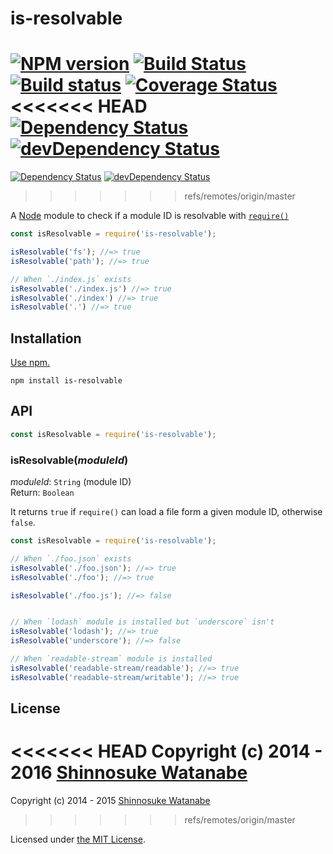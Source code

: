 # is-resolvable

[![NPM version](https://img.shields.io/npm/v/is-resolvable.svg)](https://www.npmjs.com/package/is-resolvable)
[![Build Status](https://travis-ci.org/shinnn/is-resolvable.svg?branch=master)](https://travis-ci.org/shinnn/is-resolvable)
[![Build status](https://ci.appveyor.com/api/projects/status/ww1cdpignehlasbs?svg=true)](https://ci.appveyor.com/project/ShinnosukeWatanabe/is-resolvable)
[![Coverage Status](https://img.shields.io/coveralls/shinnn/is-resolvable.svg)](https://coveralls.io/r/shinnn/is-resolvable)
<<<<<<< HEAD
[![Dependency Status](https://david-dm.org/shinnn/is-resolvable.svg)](https://david-dm.org/shinnn/is-resolvable)
[![devDependency Status](https://david-dm.org/shinnn/is-resolvable/dev-status.svg)](https://david-dm.org/shinnn/is-resolvable#info=devDependencies)
=======
[![Dependency Status](https://img.shields.io/david/shinnn/is-resolvable.svg?label=deps)](https://david-dm.org/shinnn/is-resolvable)
[![devDependency Status](https://img.shields.io/david/dev/shinnn/is-resolvable.svg?label=devDeps)](https://david-dm.org/shinnn/is-resolvable#info=devDependencies)
>>>>>>> refs/remotes/origin/master

A [Node](https://nodejs.org/) module to check if a module ID is resolvable with [`require()`](https://nodejs.org/api/globals.html#globals_require)

```javascript
const isResolvable = require('is-resolvable');

isResolvable('fs'); //=> true
isResolvable('path'); //=> true

// When `./index.js` exists
isResolvable('./index.js') //=> true
isResolvable('./index') //=> true
isResolvable('.') //=> true
```

## Installation

[Use npm.](https://docs.npmjs.com/cli/install)

```
npm install is-resolvable
```

## API

```javascript
const isResolvable = require('is-resolvable');
```

### isResolvable(*moduleId*)

*moduleId*: `String` (module ID)  
Return: `Boolean`

It returns `true` if `require()` can load a file form a given module ID, otherwise `false`.

```javascript
const isResolvable = require('is-resolvable');

// When `./foo.json` exists
isResolvable('./foo.json'); //=> true
isResolvable('./foo'); //=> true

isResolvable('./foo.js'); //=> false


// When `lodash` module is installed but `underscore` isn't
isResolvable('lodash'); //=> true
isResolvable('underscore'); //=> false

// When `readable-stream` module is installed
isResolvable('readable-stream/readable'); //=> true
isResolvable('readable-stream/writable'); //=> true
```

## License

<<<<<<< HEAD
Copyright (c) 2014 - 2016 [Shinnosuke Watanabe](https://github.com/shinnn)
=======
Copyright (c) 2014 - 2015 [Shinnosuke Watanabe](https://github.com/shinnn)
>>>>>>> refs/remotes/origin/master

Licensed under [the MIT License](./LICENSE).
